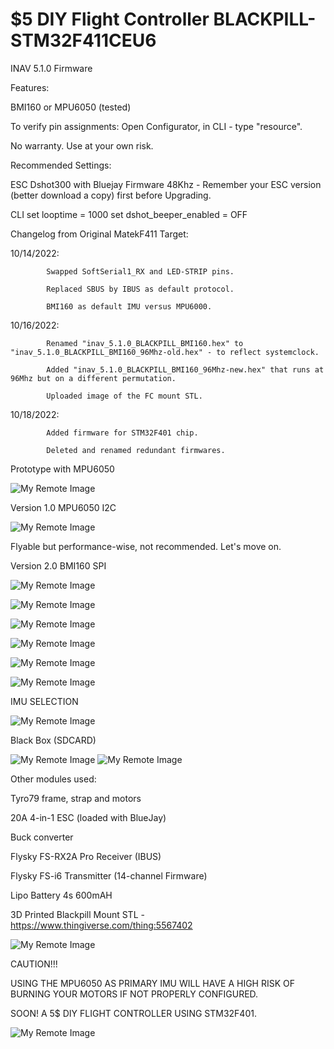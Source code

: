 # $5 DIY Flight Controller BLACKPILL-STM32F411CEU6

INAV 5.1.0 Firmware

Features:

BMI160 or MPU6050 (tested)


To verify pin assignments: Open Configurator, in CLI - type "resource". 

No warranty. Use at your own risk.

Recommended Settings:

ESC Dshot300 with Bluejay Firmware 48Khz - Remember your ESC version (better download a copy) first before Upgrading.

CLI
set looptime = 1000 
set dshot_beeper_enabled = OFF


Changelog from Original MatekF411 Target:

10/14/2022:

            Swapped SoftSerial1_RX and LED-STRIP pins.

            Replaced SBUS by IBUS as default protocol.

            BMI160 as default IMU versus MPU6000.
            
10/16/2022:

            Renamed "inav_5.1.0_BLACKPILL_BMI160.hex" to "inav_5.1.0_BLACKPILL_BMI160_96Mhz-old.hex" - to reflect systemclock.
            
            Added "inav_5.1.0_BLACKPILL_BMI160_96Mhz-new.hex" that runs at 96Mhz but on a different permutation.
            
            Uploaded image of the FC mount STL.

10/18/2022:

            Added firmware for STM32F401 chip.
            
            Deleted and renamed redundant firmwares.
            


Prototype with MPU6050

![My Remote Image](https://github.com/EonClaw/10Dollar-Flight-Controller-STM32F411CEU6/blob/main/images/20221008_022133.jpg?dl=0)


Version 1.0 MPU6050 I2C

![My Remote Image](https://github.com/EonClaw/10Dollar-Flight-Controller-STM32F411CEU6/blob/main/images/20221010_202114.jpg?dl=0)

Flyable but performance-wise, not recommended. Let's move on.

Version 2.0 BMI160 SPI

![My Remote Image](https://github.com/EonClaw/10Dollar-Flight-Controller-STM32F411CEU6/blob/main/images/20221014_203524-ed.jpg?dl=0)

![My Remote Image](https://github.com/EonClaw/10Dollar-Flight-Controller-STM32F411CEU6/blob/main/images/20221015_083626.jpg?dl=0)

![My Remote Image](https://github.com/EonClaw/10Dollar-Flight-Controller-STM32F411CEU6/blob/main/images/20221015_083644.jpg?dl=0)

![My Remote Image](https://github.com/EonClaw/10Dollar-Flight-Controller-STM32F411CEU6/blob/main/images/20221015_083927.jpg?dl=0)

![My Remote Image](https://github.com/EonClaw/10Dollar-Flight-Controller-STM32F411CEU6/blob/main/images/20221011_154746-ed.jpg?dl=0)

![My Remote Image](https://github.com/EonClaw/10Dollar-Flight-Controller-STM32F411CEU6/blob/main/images/blackpill-fc-pinout-sd.png?dl=0)


IMU SELECTION

![My Remote Image](https://github.com/EonClaw/10Dollar-Flight-Controller-STM32F411CEU6/blob/main/IMPORTANT!!!.png?dl=0)

Black Box (SDCARD)

![My Remote Image](https://github.com/EonClaw/DIY-Flight-Controller-STM32F411CEU6/blob/main/images/inavbb.png?dl=0)
![My Remote Image](https://github.com/EonClaw/DIY-Flight-Controller-STM32F411CEU6/blob/main/images/bbexplorer.png?dl=0)


Other modules used:

Tyro79 frame, strap and motors

20A 4-in-1 ESC (loaded with BlueJay)

Buck converter

Flysky FS-RX2A Pro Receiver (IBUS)

Flysky FS-i6 Transmitter (14-channel Firmware)

Lipo Battery 4s 600mAH

3D Printed Blackpill Mount STL - https://www.thingiverse.com/thing:5567402

![My Remote Image](https://github.com/EonClaw/10Dollar-Flight-Controller-STM32F411CEU6/blob/main/images/blkpil-05-50.png?dl=0)


CAUTION!!!

USING THE MPU6050 AS PRIMARY IMU WILL HAVE A HIGH RISK OF BURNING YOUR MOTORS IF NOT PROPERLY CONFIGURED.




SOON! A 5$ DIY FLIGHT CONTROLLER USING STM32F401.



![My Remote Image](https://github.com/EonClaw/10Dollar-Flight-Controller-STM32F411CEU6/blob/main/images/cc.png?dl=0)
